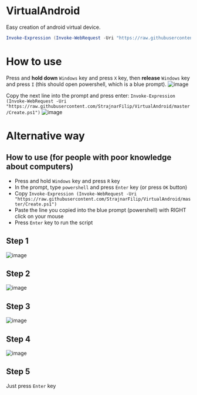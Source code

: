 # VirtualAndroid
Easy creation of android virtual device.

```ps1
Invoke-Expression (Invoke-WebRequest -Uri "https://raw.githubusercontent.com/StrajnarFilip/VirtualAndroid/master/Create.ps1")
```

# How to use
Press and **hold down** `Windows` key and press `X` key, then **release** `Windows` key and press `I` (this should open powershell, which is a blue prompt).
![image](https://user-images.githubusercontent.com/46705237/153288060-96da9e48-4b85-4d94-b6e9-e26cdeecc79c.png)

Copy the next line into the prompt and press enter:
`Invoke-Expression (Invoke-WebRequest -Uri "https://raw.githubusercontent.com/StrajnarFilip/VirtualAndroid/master/Create.ps1")`
![image](https://user-images.githubusercontent.com/46705237/153288246-7d04a239-e50e-433e-8262-cb872b9dd883.png)


# Alternative way

## How to use (for people with poor knowledge about computers)

- Press and hold `Windows` key and press `R` key
- In the prompt, type `powershell` and press `Enter` key (or press `OK` button)
- Copy `Invoke-Expression (Invoke-WebRequest -Uri "https://raw.githubusercontent.com/StrajnarFilip/VirtualAndroid/master/Create.ps1")`
- Paste the line you copied into the blue prompt (powershell) with RIGHT click on your mouse
- Press `Enter` key to run the script


## Step 1
![image](https://user-images.githubusercontent.com/46705237/153286846-61941268-4fc0-47e3-bc45-c9f670726647.png)

## Step 2
![image](https://user-images.githubusercontent.com/46705237/153286888-6b685f1a-d3f8-4479-ac3d-3b59e79fe39b.png)

## Step 3
![image](https://user-images.githubusercontent.com/46705237/153287027-a54b794b-bc7a-4a8c-868b-fee44fd3a556.png)

## Step 4
![image](https://user-images.githubusercontent.com/46705237/153287108-70467c31-7005-4777-a4c8-8aee196d46b5.png)

## Step 5
Just press `Enter` key
